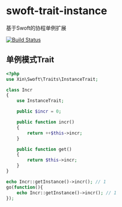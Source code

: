 # swoft-trait-instance
基于Swoft的协程单例扩展

[![Build Status](https://travis-ci.org/limingxinleo/swoft-trait-instance.svg?branch=master)](https://travis-ci.org/limingxinleo/swoft-trait-instance)

## 单例模式Trait
~~~php
<?php
use Xin\Swoft\Traits\InstanceTrait;

class Incr
{
    use InstanceTrait;

    public $incr = 0;

    public function incr()
    {
        return ++$this->incr;
    }

    public function get()
    {
        return $this->incr;
    }
}

echo Incr::getInstance()->incr(); // 1
go(function(){
    echo Incr::getInstance()->incr(); // 1
});
~~~
